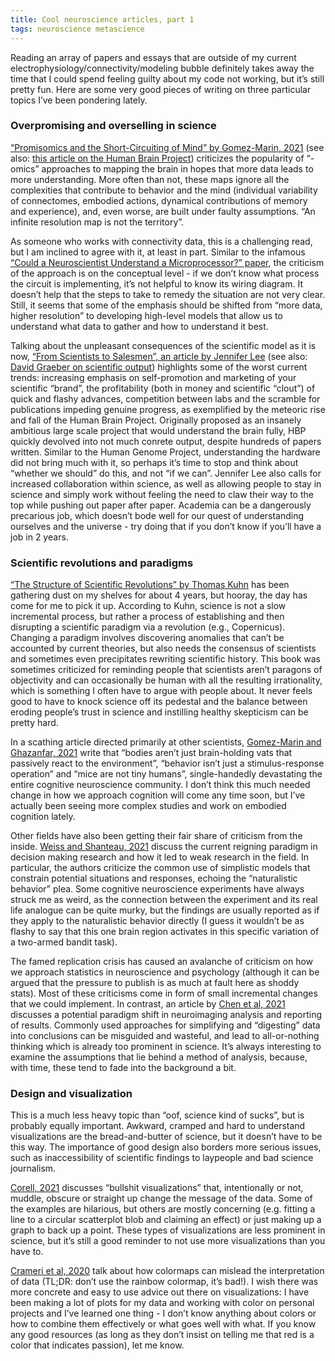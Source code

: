 ```yaml
---
title: Cool neuroscience articles, part 1
tags: neuroscience metascience
---
```


Reading an array of papers and essays that are outside of my current electrophysiology/connectivity/modeling bubble definitely takes away the time that I could spend feeling guilty about my code not working, but it’s still pretty fun. Here are some very good pieces of writing on three particular topics I’ve been pondering lately.

### Overpromising and overselling in science

[“Promisomics and the Short-Circuiting of Mind” by Gomez-Marin, 2021](https://www.eneuro.org/content/8/2/ENEURO.0521-20.2021/tab-article-info) (see also: [this article on the Human Brain Project](https://www.scientificamerican.com/article/why-the-human-brain-project-went-wrong-and-how-to-fix-it/)) criticizes the popularity of “-omics” approaches to mapping the brain in hopes that more data leads to more understanding. More often than not, these maps ignore all the complexities that contribute to behavior and the mind (individual variability of connectomes, embodied actions, dynamical contributions of memory and experience), and, even worse, are built under faulty assumptions. “An infinite resolution map is not the territory”. 

As someone who works with connectivity data, this is a challenging read, but I am inclined to agree with it, at least in part. Similar to the infamous [“Could a Neuroscientist Understand a Microprocessor?” paper](https://journals.plos.org/ploscompbiol/article?id=10.1371/journal.pcbi.1005268), the criticism of the approach is on the conceptual level - if we don’t know what process the circuit is implementing, it’s not helpful to know its wiring diagram. It doesn’t help that the steps to take to remedy the situation are not very clear. Still, it seems that some of the emphasis should be shifted from “more data, higher resolution” to developing high-level models that allow us to understand what data to gather and how to understand it best.

Talking about the unpleasant consequences of the scientific model as it is now, [“From Scientists to Salesmen”, an article by Jennifer Lee](https://magazine.scienceforthepeople.org/vol24-2-dont-be-evil/from-scientists-to-salesmen/) (see also: [David Graeber on scientific output](https://thebaffler.com/salvos/of-flying-cars-and-the-declining-rate-of-profit)) highlights some of the worst current trends: increasing emphasis on self-promotion and marketing of your scientific “brand”, the profitability (both in money and scientific “clout”) of quick and flashy advances, competition between labs and the scramble for publications impeding genuine progress, as exemplified by the meteoric rise and fall of the Human Brain Project. Originally proposed as an insanely ambitious large scale project that would understand the brain fully, HBP quickly devolved into not much conrete output, despite hundreds of papers written. Similar to the Human Genome Project, understanding the hardware did not bring much with it, so perhaps it’s time to stop and think about “whether we should” do this, and not “if we can”. Jennifer Lee also calls for increased collaboration within science, as well as allowing people to stay in science and simply work without feeling the need to claw their way to the top while pushing out paper after paper. Academia can be a dangerously precarious job, which doesn’t bode well for our quest of understanding ourselves and the universe - try doing that if you don’t know if you’ll have a job in 2 years.

### Scientific revolutions and paradigms

[“The Structure of Scientific Revolutions” by Thomas Kuhn](https://en.wikipedia.org/wiki/The_Structure_of_Scientific_Revolutions) has been gathering dust on my shelves for about 4 years, but hooray, the day has come for me to pick it up. According to Kuhn, science is not a slow incremental process, but rather a process of establishing and then disrupting a scientific paradigm via a revolution (e.g., Copernicus). Changing a paradigm involves discovering anomalies that can’t be accounted by current theories, but also needs the consensus of scientists and sometimes even precipitates rewriting scientific history. This book was sometimes criticized for reminding people that scientists aren’t paragons of objectivity and can occasionally be human with all the resulting irrationality, which is something I often have to argue with people about. It never feels good to have to knock science off its pedestal and the balance between eroding people’s trust in science and instilling healthy skepticism can be pretty hard.

In a scathing article directed primarily at other scientists, [Gomez-Marin and Ghazanfar, 2021](https://www.sciencedirect.com/science/article/pii/S0896627319307901) write that “bodies aren’t just brain-holding vats that passively react to the environment”, “behavior isn’t just a stimulus-response operation” and “mice are not tiny humans”, single-handedly devastating the entire cognitive neuroscience community. I don’t think this much needed change in how we approach cognition will come any time soon, but I’ve actually been seeing more complex studies and work on embodied cognition lately.

Other fields have also been getting their fair share of criticism from the inside. [Weiss and Shanteau, 2021](https://pubmed.ncbi.nlm.nih.gov/34508955/) discuss the current reigning paradigm in decision making research and how it led to weak research in the field. In particular, the authors criticize the common use of simplistic models that constrain potential situations and responses, echoing the “naturalistic behavior” plea. Some cognitive neuroscience experiments have always struck me as weird, as the connection between the experiment and its real life analogue can be quite murky, but the findings are usually reported as if they apply to the naturalistic behavior directly (I guess it wouldn’t be as flashy to say that this one brain region activates in this specific variation of a two-armed bandit task).

The famed replication crisis has caused an avalanche of criticism on how we approach statistics in neuroscience and psychology (although it can be argued that the pressure to publish is as much at fault here as shoddy stats). Most of these criticisms come in form of small incremental changes that we could implement. In contrast, an article by [Chen et al, 2021](https://www.biorxiv.org/content/10.1101/2021.05.09.443246v2.full.pdf) discusses a potential paradigm shift in neuroimaging analysis and reporting of results. Commonly used approaches for simplifying and “digesting” data into conclusions can be misguided and wasteful, and lead to all-or-nothing thinking which is already too prominent in science. It’s always interesting to examine the assumptions that lie behind a method of analysis, because, with time, these tend to fade into the background a bit. 



### Design and visualization

This is a much less heavy topic than “oof, science kind of sucks”, but is probably equally important. Awkward, cramped and hard to understand visualizations are the bread-and-butter of science, but it doesn’t have to be this way. The importance of good design also borders more serious issues, such as inaccessibility of scientific findings to laypeople and bad science journalism. 

[Corell, 2021](https://arxiv.org/abs/2109.12975) discusses “bullshit visualizations” that, intentionally or not, muddle, obscure or straight up change the message of the data. Some of the examples are hilarious, but others are mostly concerning (e.g. fitting a line to a circular scatterplot blob and claiming an effect) or just making up a graph to back up a point. These types of visualizations are less prominent in science, but it’s still a good reminder to not use more visualizations than you have to.

[Crameri et al, 2020](https://www.nature.com/articles/s41467-020-19160-7) talk about how colormaps can mislead the interpretation of data (TL;DR: don’t use the rainbow colormap, it’s bad!). I wish there was more concrete and easy to use advice out there on visualizations: I have been making a lot of plots for my data and working with color on personal projects and I’ve learned one thing - I don’t know anything about colors or how to combine them effectively or what goes well with what. If you know any good resources (as long as they don’t insist on telling me that red is a color that indicates passion), let me know.

